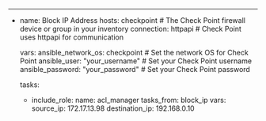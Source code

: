 ---
- name: Block IP Address
  hosts: checkpoint  # The Check Point firewall device or group in your inventory
  connection: httpapi  # Check Point uses httpapi for communication
  
  vars:
    ansible_network_os: checkpoint  # Set the network OS for Check Point
    ansible_user: "your_username"   # Set your Check Point username
    ansible_password: "your_password"  # Set your Check Point password

  tasks:
    - include_role:
        name: acl_manager
        tasks_from: block_ip
      vars:
        source_ip: 172.17.13.98
        destination_ip: 192.168.0.10
